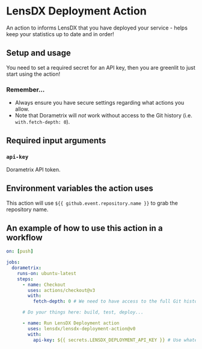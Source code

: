 # LensDX Deployment Action

An action to informs LensDX that you have deployed your service - helps keep your statistics up to date and in order!

## Setup and usage

You need to set a required secret for an API key, then you are greenlit to just start using the action!

### Remember...

- Always ensure you have secure settings regarding what actions you allow.
- Note that Dorametrix will _not_ work without access to the Git history (i.e. `with.fetch-depth: 0`).

## Required input arguments

### `api-key`

Dorametrix API token.

## Environment variables the action uses

This action will use `${{ github.event.repository.name }}` to grab the repository name.

## An example of how to use this action in a workflow

```yml
on: [push]

jobs:
  dorametrix:
    runs-on: ubuntu-latest
    steps:
      - name: Checkout
        uses: actions/checkout@v3
        with:
          fetch-depth: 0 # We need to have access to the full Git history

      # Do your things here: build, test, deploy...

      - name: Run LensDX Deployment action
        uses: lensdx/lensdx-deployment-action@v0
        with:
          api-key: ${{ secrets.LENSDX_DEPLOYMENT_API_KEY }} # Use whatever secret name you want!
```